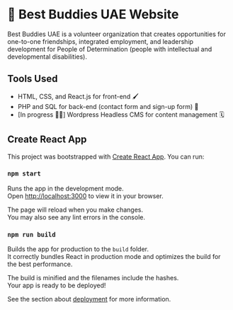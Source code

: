 # 💟 Best Buddies UAE Website

Best Buddies UAE is a volunteer organization that creates opportunities for one-to-one friendships, integrated employment, and leadership development for People of Determination (people with intellectual and developmental disabilities).

## Tools Used
- HTML, CSS, and React.js for front-end 🖌️
- PHP and SQL for back-end (contact form and sign-up form) 💬
- [In progress 🤞🏼] Wordpress Headless CMS for content management 🗓️

## Create React App

This project was bootstrapped with [Create React App](https://github.com/facebook/create-react-app). You can run:

### `npm start`

Runs the app in the development mode.\
Open [http://localhost:3000](http://localhost:3000) to view it in your browser.

The page will reload when you make changes.\
You may also see any lint errors in the console.

### `npm run build`

Builds the app for production to the `build` folder.\
It correctly bundles React in production mode and optimizes the build for the best performance.

The build is minified and the filenames include the hashes.\
Your app is ready to be deployed!

See the section about [deployment](https://facebook.github.io/create-react-app/docs/deployment) for more information.
